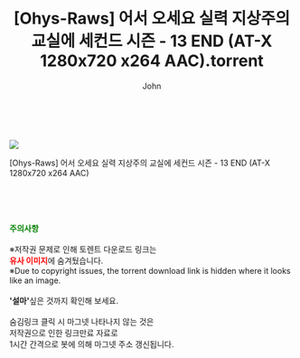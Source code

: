 ﻿---
layout: post
title:  "    [Ohys-Raws] 어서 오세요 실력 지상주의 교실에 세컨드 시즌 - 13 END (AT-X 1280x720 x264 AAC).torrent"
author: John
categories: [ 애니/만화 ]
tags: [  ]
image: https://torrentrj55.com/uploadfile/full/376060d2031bc043b35da84a27a9d5196f87d3a6.jpg 
description: "    [Ohys-Raws] 어서 오세요 실력 지상주의 교실에 세컨드 시즌 - 13 END (AT-X 1280x720 x264 AAC) torrent 정보 공유"
toc: true
toc_sticky: true
---

<br>
<p><img src="https://torrentrj55.com/uploadfile/full/376060d2031bc043b35da84a27a9d5196f87d3a6.jpg"/></p>
 [Ohys-Raws] 어서 오세요 실력 지상주의 교실에 세컨드 시즌 - 13 END (AT-X 1280x720 x264 AAC)  
    
<br><br><br>
<p data-ke-size="size16"><b><span style="color: green;">주의사항</span></b><br /><br />※저작권 문제로 인해 토렌트 다운로드 링크는<br /><b><span style="color: red;">유사 이미지</span></b>에 숨겨뒀습니다.<br />※Due to copyright issues, the torrent download link is hidden where it looks like an image.<br /><br /><b>'설마'</b>싶은 것까지 확인해 보세요.<br /><br />숨김링크 클릭 시 마그넷 나타나지 않는 것은<br />저작권으로 인한 링크만료 자료로<br />1시간 간격으로 봇에 의해 마그넷 주소 갱신됩니다.</p>
